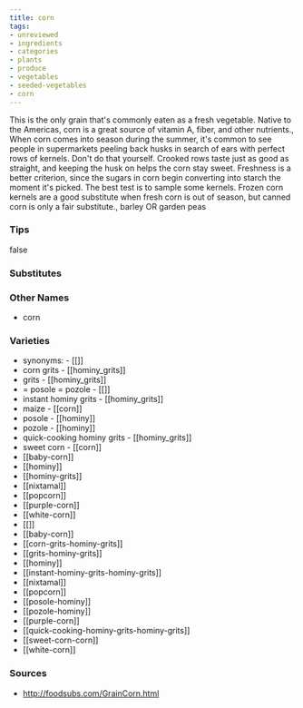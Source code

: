 ```yaml
---
title: corn
tags:
- unreviewed
- ingredients
- categories
- plants
- produce
- vegetables
- seeded-vegetables
- corn
---
```

This is the only grain that's commonly eaten as a fresh vegetable. Native to the Americas, corn is a great source of vitamin A, fiber, and other nutrients., When corn comes into season during the summer, it's common to see people in supermarkets peeling back husks in search of ears with perfect rows of kernels. Don't do that yourself. Crooked rows taste just as good as straight, and keeping the husk on helps the corn stay sweet. Freshness is a better criterion, since the sugars in corn begin converting into starch the moment it's picked. The best test is to sample some kernels. Frozen corn kernels are a good substitute when fresh corn is out of season, but canned corn is only a fair substitute., barley OR garden peas

### Tips
false

### Substitutes


### Other Names

* corn

### Varieties

* synonyms: - [[]]
* corn grits - [[hominy_grits]]
* grits - [[hominy_grits]]
* = posole = pozole - [[]]
* instant hominy grits - [[hominy_grits]]
* maize - [[corn]]
* posole - [[hominy]]
* pozole - [[hominy]]
* quick-cooking hominy grits - [[hominy_grits]]
* sweet corn - [[corn]]
* [[baby-corn]]
* [[hominy]]
* [[hominy-grits]]
* [[nixtamal]]
* [[popcorn]]
* [[purple-corn]]
* [[white-corn]]
* [[]]
* [[baby-corn]]
* [[corn-grits-hominy-grits]]
* [[grits-hominy-grits]]
* [[hominy]]
* [[instant-hominy-grits-hominy-grits]]
* [[nixtamal]]
* [[popcorn]]
* [[posole-hominy]]
* [[pozole-hominy]]
* [[purple-corn]]
* [[quick-cooking-hominy-grits-hominy-grits]]
* [[sweet-corn-corn]]
* [[white-corn]]

### Sources
* http://foodsubs.com/GrainCorn.html
